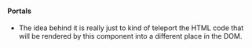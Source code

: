 #### Portals

- The idea behind it is really just to kind of teleport the HTML code that will be rendered by this component into a different place in the DOM.
